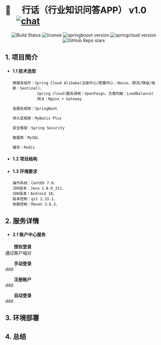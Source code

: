 # 🌟 &emsp;行话（行业知识问答APP） v1.0  &emsp; &emsp; [![chat](https://img.shields.io/badge/chat-weChat-blue.svg)](https://cdn.jsdelivr.net/gh/zhaojie777/picture_repository/2021-4-29/1619695898789-%E5%BE%AE%E4%BF%A1%E5%9B%BE%E7%89%87_20200913000038.jpg)


<p align="center"> 
 <img src="https://img.shields.io/badge/build-passing-success.svg" alt="Build Status">
 <img src="https://img.shields.io/github/license/zhaojie777/HangHua-Base?style=flat-square" alt="license">
 <img src="https://img.shields.io/badge/SpringBoot-2.3.10.RELEASE-green.svg" alt="springbooot version">
 <img src="https://img.shields.io/badge/SpringCloud-Hoxton.SR11-green.svg" alt="springcloud version">
 <img src="https://img.shields.io/github/stars/zhaojie777/HangHua-Base?label=star&style=social" alt="GitHub Repo stars">
</p>


## 1. 项目简介

- #### 1.1 技术选型
      微服务组件：Spring Cloud Alibaba(注册中心/配置中心：Nacos、限流/降级/熔断：Sentinel)、
                 Spring Cloud(服务调用：OpenFeign、负载均衡：LoadBalance)
                 网关：Nginx + Gateway
      
      各服务框架：SpringBoot
 
      持久层框架：MyBatis Plus
      
      安全框架：Spring Security
 
      数据库：MySQL
 
      缓存：Redis
 
 
- #### 1.2 项目结构
 
- #### 1.3 环境要求
      操作系统：CentOS 7.0、
      JDK版本：Java 1.8.0_311、
      SDK版本：Android 10、
      版本控制：git 2.33.1、
      依赖控制：Maven 3.6.3、
 
 
 
## 2. 服务详情
- #### 2.1 账户中心服务
&emsp;&emsp;**授权登录**</br>
     通过客户端对
 
&emsp;&emsp;**手动登录**</br>
     ddd
 
&emsp;&emsp;**注册账户**</br>
     ddd
 
&emsp;&emsp;**自动登录**</br>
     ddd
   
   
 
 
## 3. 环境部署
 
 
## 4. 总结
 





